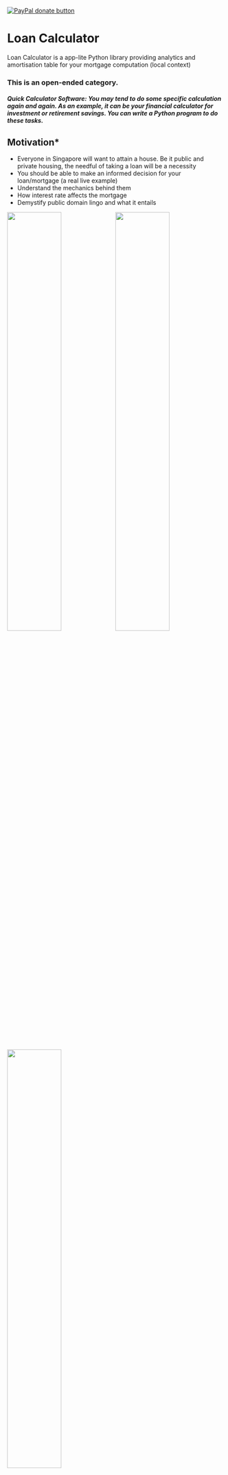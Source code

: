 [![PayPal donate button](https://img.shields.io/badge/Support-LoanCalculator-blue)](https://github.com/ang-jason/Loan-Calculator)
# Loan Calculator
Loan Calculator is a app-lite Python library providing analytics and amortisation table for your mortgage computation (local context)

### This is an open-ended category.

##### Quick Calculator Software: You may tend to do some specific calculation again and again. As an example, it can be your financial calculator for investment or retirement savings. You can write a Python program to do these tasks.


## Motivation*
- Everyone in Singapore will want to attain a house. Be it public and private housing, the needful of taking a loan will be a necessity
- You should be able to make an informed decision for your loan/mortgage (a real live example)
- Understand the mechanics behind them
- How interest rate affects the mortgage
- Demystify public domain lingo and what it entails

<img src="https://github.com/ang-jason/Loan-Calculator/blob/main/misc_docs/Capture3.PNG?raw=true" width="50%" height="50%"><img src="https://github.com/ang-jason/Loan-Calculator/blob/main/misc_docs/Capture4.PNG?raw=true" width="50%" height="50%"><img src="https://github.com/ang-jason/Loan-Calculator/blob/main/misc_docs/Capture2.PNG?raw=true" width="50%" height="50%">


## Introduction*
A mortgage entails paying your monthly payments (installments). The party that provides the loan can be a financial institution (ie. the Bank).

**To compute the monthly payments - it is a function (loan amount, interest rates, loan duration).**

<img src="https://i.imgur.com/YX9Gw1R.png" width="70%" height="70%">
(picture from https://www.wallstreetmojo.com/mortgage-formula/)

- **P** - Princpal, Loan amount `$440,248`
- **r** - Annual interest rate `1.39%pa`
- **n** - Number of payable periods (typical in months) (`30` years)

For a fixed interest rate (`1.39%`), the monthly payment will be fixed throughout the loan. If it is a variable rate, then your monthly payment will be recomputed every fixed date by the policy of the loan. In market convention, the rate is quoted in an annual basis, and since the payment period is in monthly terms, the monthly rate will be the annual rate is divided by 12. (ie `1.39%/12`).


Every month, the payment (`$1,496.26`) to the bank does not directly attribute to your outstanding loan.
A monthly payment consists of two components - Principal, **P** and Interest, **I**

Bank will like to take their benefit of providing you the loan - it is the interest. Computed by the previously agreed rate (ie. `1.39%/12`) of the outstanding loan. (`$509.95`)

The remaining amount will be used to pay your outstanding loan. (ie. Principal `$986.30`)

Your loan amount will left `$440,248 - $986.30 = $439,261.70`.

This happens in Month 1 of your loan. The following month, you pay the same payment of `$1,496.26` to the bank. 

Bank will take their benefits, the interest `$508.81` which is recomputed based on the outstanding loan balance `$439,261.70` using the same interest rate.

The principal amount ` $987.44` will be used to pay your outstanding loan. 

The outstanding loan balance will reduce to `$438,274.25`.

This will continue for the entire duration of the loan `30` years of `12*30=360` payments. The above setup the payment schedule or amortization  table for this web app.

If it is package terms (`1.39%`, `1.48%`, `2.3%`) or variable rates, the interest rate and its periods will differ, resulting in the monthly payments changing accordingly.


## Setup (on Linux)
1. Clone the repository from Github. On your terminal or Git Bash
2. Create Virtual Environment (MacOS/Linux): From the root folder, i.e. `Loan-Calculator`, create virtual environment called `virtenv`.
3. A folder called `virtenv` will be created. Now, activate the virtual environment.
4. Install the necessary packages for this library
5. Run flask to spin up the setup
```
git clone https://github.com/ang-jason/Loan-Calculator
cd Loan-Calculator
python -m venv virtenv
source virtenv/bin/activate
pip install -r requirements.txt
flask run
```

#### Dev Environment or Vocareum
The following will be displayed on screen:
```
   Use a production WSGI server instead.
 * Debug mode: off
 * Running on http://127.0.0.1:5000/ (Press CTRL+C to quit)
```
Once it is running, you can open another tab in your browser and type the following url: https://myserver.vocareum.com/.

To stop the web app type `CTRL+C`.

If you are using your own computer, make sure to change the flag voc=False in the following line inside `/app/__init__.py`.
```
# set voc=False if you run on local computer
application.wsgi_app = PrefixMiddleware(application.wsgi_app, voc=False)
```
[Setting up issues here](#Vocareum-Troubleshooting)
## Flask Website Usage
**1. Upon accessing the website, input the parameters of the loan.**

###### Example of a typcial loan offering:

>3.39%pa for period Year 0 and up to Year 1. 
4.48%pa for period up to Year 5 (Year 2 - Year 5)
5.30%pa for period from Year 6 onwards (Year 5 - Year 6 onwards)

Loan amount `440248`
Annual interest rate `1.39,1.48,2.3`
Term Periods `1,5,6`
Loan Tenor `30`

###### *When there is single(fixed) interest rate, term period will be ignored. Different interest rate as well as Term periods are separated by single commas (no spaces), no need for decimals-denomination and percentage.*

![Loan Calculator](https://github.com/ang-jason/Loan-Calculator/blob/main/misc_docs/frontpage1.PNG?raw=true)

**2. Click Show Schedule**

![Loan Calculator](https://github.com/ang-jason/Loan-Calculator/blob/main/misc_docs/frontpage2.PNG?raw=true)


## Code Usage
The design of this library orginated from a single interest rate throughout the loan tenor and expanding further with features of different interest rates of associated loan periods. Output schedule is using pandas dataframe suitable for time series manipulation.

*Computation were generally done with minimum rounding. Recouncilation were performed to rounding of monthly payment as it illustrate billing to your two decimal places and the diference were negligence.*

### Initiation of Loan Schedule

```python
# Begin by importing the LoanSchedule class
# for single interest rate(fixed)
from loan_schedule import LoanSchedule

# Create a simple loan
# THE_LOANAMOUNT=440248
# THE_RATE=1.39
# THE_TENOR=30

# initialse the instance of LoanSchedule
fixed_rate = LoanSchedule(THE_LOANAMOUNT, THE_RATE, THE_TENOR)

# returns of loan schedule table of dataframe
# with headers 'StartBalance','Payment', 'Principal', 'Interest', 'EndBalance'
fixed_rate.show_schedule()

# returns info on the monthly installments of the loan ($1,496.26)
fixed_rate.monthly_payment_computed()


# for 'package type' interest rates & period terms
# distinction: this module is meant for multiple rates & terms
from loan_schedule_multiple import LoanScheduleMultiple

# typical package: 1.39%pa for period up to Year 1.
#                  1.48%pa for period up to Year 5 (Year 2 - Year 5)
#                  2.30%pa for period from Year 6 onwards (Year 5 - Year 6 onwards)
#                  
# THE_LOANAMOUNT=440248
# THE_RATE=[1.39,1.48,2.3]
# THE_TERM=[1,5,6]
# THE_TENOR=30


# initialse the instance of LoanScheduleMultiple
package_rate = LoanScheduleMultiple(THE_LOANAMOUNT, THE_RATE, THE_TERM, THE_TENOR)

# returns of loan schedule table of dataframe
# with headers 'StartBalance','Payment', 'Principal', 'Interest', 'EndBalance'
package_rate.show_schedule()

```

### Processing analytics
After generating the `show_schedule()` dataframe, we make use of `AnalyseSchedule` module to provide further analytics.

```python
# importing the class definition
from analyse_schedule import AnalyseSchedule

# loan schedule x into AnalyseSchedule class for further summary generation
summary = AnalyseSchedule(x)

# this function is for the summary of the loan
# returns total payments, principal, interest of the entire loan
total_payment, total_principal, total_interest = summary.total_ppi()

# this function is analysis of how much interst vs the principal amount
# returns ratio in percentage
ratio = summary.interest_to_principal()

# this function is analysis of how much payment vs the loan amount
# returns ratio in percentage
ratio = summary.payment_to_loan()

# this function is to return specific row (period_row) of the dataframe's schedule
# input based on months less 1 due to starting 0.
# e.g Year 2 = 2*12 = 24 -1 = 23th row
year2_row = summary.show_schedule_row(2*12-1)

# this function to return the quick view of monthly payment and the number of times the payments to be made
mthly_payments, mthly_period = summary.show_payments_brief()


# this function is to analytical table top summary of the loan
# returns the format should be as shown below (dictionary type)
# Your Table Top Summary of the Loan
# Total interest payable: XXX
# Total principal: XXX
# Total payable: XXX
#
# Total payments to loan ratio: XXX
# Associated monthly payments: XXX
#
# Principal Balance after Year 2: XXX
# Principal Balance after Year 3: XXX
# Principal Balance after Year 5: XXX
quick_summary = summary.loan_tabletop_brief()

# to return individual colums of list of yearly rows to pipe into chartjs
# provide graphical analytics using chartjs by pulling each data columns set
yearly_labels, data_col_names, data_sbalance, data_payment, \
 data_principal, data_interest = summary.show_yearly_brief()

```

## UML Diagram
#### Main Web App 
![Loan Calculator UML Diagram](https://github.com/ang-jason/Loan-Calculator/blob/main/misc_docs/uml_diagram1.PNG?raw=true)

#### Analytical Module
![Loan Calculator UML Diagram](https://github.com/ang-jason/Loan-Calculator/blob/main/misc_docs/uml_diagram2.PNG?raw=true)


## Under the hood
InterestRateMarket class was created with future flexible of market conventions. Some financial institutions may differ from the market convention.

*E.g if the interest rate is 1.39% pa. The monthly rate will be 1.39%/12(months).*

There is a possible that the computation could be divided by 360/365 (days) and multiple by calendar days in month or 30.

```python    
class InterestRateMarket:
    def __init__(self, given_annual_rate, year_length=12, month_length=0):
        self.given_annual_rate = given_annual_rate/100.0
        self.year_length = year_length
        self.month_length = month_length

```
Expanding on to the various available loan packages in the market, InterestRateMultiple class was created to accept multiple stepped interest rates and term periods.

```python    
class InterestRateMultiple(InterestRateMarket):
    def __init__(self, given_annual_rate_list, given_term_period_list):
        self.given_annual_rate_list = given_annual_rate_list
        self.given_term_period_list = given_term_period_list
        self.given_monthly_rate_list = given_annual_rate_list

```


## Future Features or Improvements
- [ ] improve UI
- [ ] consideration of js implementation
- [ ] resolve corner cases
- [ ] add accordion for yearly row


## Notes
Reconciliation working excel file provided in `misc_docs`.

Code were written and clean up to PEP8 guide (using https://github.com/PyCQA/pycodestyle).

## References
https://blog.miguelgrinberg.com/post/the-flask-mega-tutorial-part-ii-templates
https://blog.miguelgrinberg.com/post/the-flask-mega-tutorial-part-iii-web-forms
https://stackoverflow.com/questions/14652325/python-dictionary-in-to-html-table/14656262
https://stackoverflow.com/questions/7975365/how-can-i-make-this-loop-with-jinja2
https://github.com/abulka/pynsource
https://www.moneysense.gov.sg/financial-tools/mortgage-calculator


## Vocareum Troubleshooting
```
You are using pip version 10.0.1, however version 21.2.4 is available.       
You should consider upgrading via the 'pip install --upgrade pip' command. 
```
Consider updating pip first before `pip install -r requirements.txt`

`pip install --upgrade pip`


#### Hyperlink within pages should be adjusted
```html    
<!-- use this instead of -->
href='index'
<!-- this (due to Vocareum) -->
href='/index'
```
